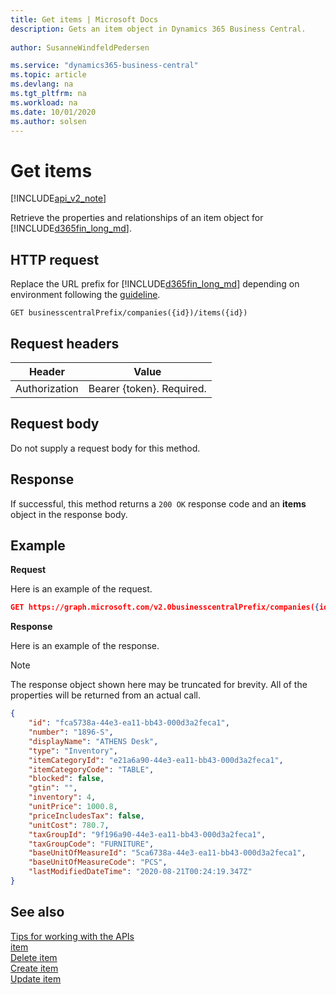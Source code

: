 ```yaml
---
title: Get items | Microsoft Docs
description: Gets an item object in Dynamics 365 Business Central.
 
author: SusanneWindfeldPedersen

ms.service: "dynamics365-business-central"
ms.topic: article
ms.devlang: na
ms.tgt_pltfrm: na
ms.workload: na
ms.date: 10/01/2020
ms.author: solsen
---
```


# Get items

[!INCLUDE[api_v2_note](../../includes/api_v2_note.md)]

Retrieve the properties and relationships of an item object for [!INCLUDE[d365fin_long_md](../../includes/d365fin_long_md.md)].


## HTTP request
Replace the URL prefix for [!INCLUDE[d365fin_long_md](../../includes/d365fin_long_md.md)] depending on environment following the [guideline](../../v2.0/endpoints-apis-for-dynamics.md).

```
GET businesscentralPrefix/companies({id})/items({id})
```

## Request headers

|Header       |Value                    |
|-------------|-------------------------|
|Authorization|Bearer {token}. Required.|

## Request body
Do not supply a request body for this method.

## Response
If successful, this method returns a ```200 OK``` response code and an **items** object in the response body.

## Example
**Request**

Here is an example of the request.
```json
GET https://graph.microsoft.com/v2.0businesscentralPrefix/companies({id})/items({id})
```

**Response**

Here is an example of the response. 

> [!NOTE]  
>   The response object shown here may be truncated for brevity. All of the properties will be returned from an actual call.

```json
{
    "id": "fca5738a-44e3-ea11-bb43-000d3a2feca1",
    "number": "1896-S",
    "displayName": "ATHENS Desk",
    "type": "Inventory",
    "itemCategoryId": "e21a6a90-44e3-ea11-bb43-000d3a2feca1",
    "itemCategoryCode": "TABLE",
    "blocked": false,
    "gtin": "",
    "inventory": 4,
    "unitPrice": 1000.8,
    "priceIncludesTax": false,
    "unitCost": 780.7,
    "taxGroupId": "9f196a90-44e3-ea11-bb43-000d3a2feca1",
    "taxGroupCode": "FURNITURE",
    "baseUnitOfMeasureId": "5ca6738a-44e3-ea11-bb43-000d3a2feca1",
    "baseUnitOfMeasureCode": "PCS",
    "lastModifiedDateTime": "2020-08-21T00:24:19.347Z"
}

```
## See also
[Tips for working with the APIs](/dynamics365/business-central/dev-itpro/developer/devenv-connect-apps-tips)    
[item](../resources/dynamics_item.md)    
[Delete item](dynamics_item_Delete.md)    
[Create item](dynamics_item_Create.md)    
[Update item](dynamics_item_Update.md)    
